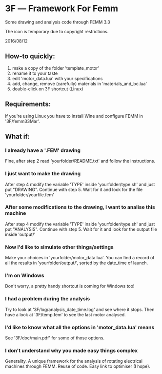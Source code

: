 # 3F ― Framework For Femm

Some drawing and analysis code through FEMM 3.3

The icon is temporary due to copyright restrictions.

2016/08/12


## How-to quickly:
1. make a copy of the folder 'template_motor'
2. rename it to your taste
3. edit 'motor_data.lua' with your specifications
4. add, change, remove (carefully) materials in 'materials_and_bc.lua'
5. double-click on 3F shortcut (Linux)


## Requirements:
If you're using Linux you have to install Wine and configure FEMM
in '3F/femm33Mar'.


## What if:

### I already have a '.FEM' drawing

Fine, after step 2 read 'yourfolder/README.txt' and follow the instructions.


### I just want to make the drawing

After step 4 modify the variable 'TYPE' inside 'yourfolder/type.sh'
and just put "DRAWING". Continue with step 5.
Wait for it and look for the file 'yourfolder/yourfile.fem'


### After some modifications to the drawing, I want to analise this machine

After step 4 modify the variable 'TYPE' inside 'yourfolder/type.sh'
and just put "ANALYSIS". Continue with step 5.
Wait for it and look for the output file inside 'output/'


### Now I'd like to simulate other things/settings

Make your choices in 'yourfolder/motor_data.lua'. You can find a record
of all the results in 'yourfolder/output/', sorted by the date_time of
launch.


### I'm on Windows

Don't worry, a pretty handy shortcut is coming for Windows too!


### I had a problem during the analysis

Try to look at '3F/log/analysis_date_time.log' and see where it stops.
Then have a look at '3F/temp.fem' to see the last motor analysed.


### I'd like to know what all the options in 'motor_data.lua' means

See '3F/doc/main.pdf' for some of those options.


### I don't understand why you made easy things complex

Generality. A unique framework for the analysis of rotating electrical
machines through FEMM.
Reuse of code. Easy link to optimiser (I hope).